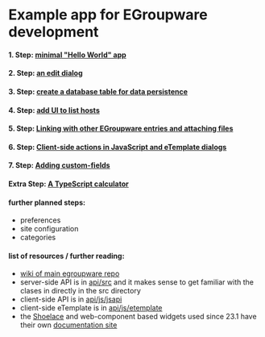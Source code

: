 # Example app for EGroupware development

#### 1. Step: [minimal "Hello World" app](https://github.com/EGroupware/example/tree/step1)
#### 2. Step: [an edit dialog](https://github.com/EGroupware/example/tree/step2)
#### 3. Step: [create a database table for data persistence](https://github.com/EGroupware/example/tree/step3)
#### 4. Step: [add UI to list hosts](https://github.com/EGroupware/example/tree/step4)
#### 5. Step: [Linking with other EGroupware entries and attaching files](https://github.com/EGroupware/example/tree/step5)
#### 6. Step: [Client-side actions in JavaScript and eTemplate dialogs](https://github.com/EGroupware/example/tree/step6)
#### 7. Step: [Adding custom-fields](https://github.com/EGroupware/example/tree/step7)

#### Extra Step: [A TypeScript calculator](https://github.com/EGroupware/example/tree/step-calculator)

#### further planned steps:

* preferences
* site configuration
* categories

#### list of resources / further reading:

* [wiki of main egroupware repo](https://github.com/EGroupware/egroupware/wiki)
* server-side API is in [api/src](https://github.com/EGroupware/egroupware/tree/master/api/src) and it makes sense to get familiar with the clases in directly in the src directory
* client-side API is in [api/js/jsapi](https://github.com/EGroupware/egroupware/tree/master/api/js/jsapi)
* client-side eTemplate is in [api/js/etemplate](https://github.com/EGroupware/egroupware/tree/master/api/js/etemplate)
* the [Shoelace](https://shoelace.style/) and web-component based widgets used since 23.1 have their own [documentation site](https://etemplate.egroupware.org/)